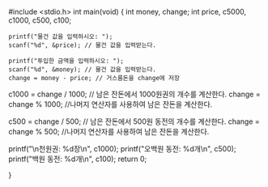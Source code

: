 #include <stdio.h> 
int main(void)
{
    int money, change;
    int price, c5000, c1000, c500, c100;
    
    printf("물건 값을 입력하시오: ");
    scanf("%d", &price); // 물건 값을 입력받는다.

    printf("투입한 금액을 입력하시오: ");
    scanf("%d", &money); // 물건 값을 입력받는다.
    change = money - price; // 거스름돈을 change에 저장

c1000 = change / 1000; // 남은 잔돈에서 1000원권의 개수를 계산한다.
change = change % 1000; //나머지 연산자를 사용하여 남은 잔돈을 계산한다.

c500 = change / 500; // 남은 잔돈에서 500원 동전의 개수를 계산한다. 
change = change % 500; //나머지 연산자를 사용하여 남은 잔돈을 계산한다.

printf("\n천원권: %d장\n", c1000); 
printf("오백원 동전: %d개\n", c500); 
printf("백원 동전: %d개\n", c100); 
return 0;

}
